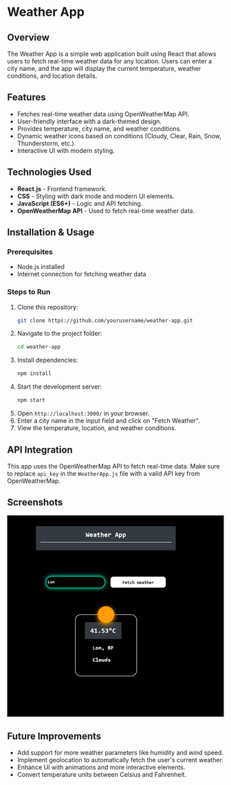 # Weather App

## Overview
The Weather App is a simple web application built using React that allows users to fetch real-time weather data for any location. Users can enter a city name, and the app will display the current temperature, weather conditions, and location details.

## Features
- Fetches real-time weather data using OpenWeatherMap API.
- User-friendly interface with a dark-themed design.
- Provides temperature, city name, and weather conditions.
- Dynamic weather icons based on conditions (Cloudy, Clear, Rain, Snow, Thunderstorm, etc.).
- Interactive UI with modern styling.

## Technologies Used
- **React.js** - Frontend framework.
- **CSS** - Styling with dark mode and modern UI elements.
- **JavaScript (ES6+)** - Logic and API fetching.
- **OpenWeatherMap API** - Used to fetch real-time weather data.

## Installation & Usage
### Prerequisites
- Node.js installed
- Internet connection for fetching weather data

### Steps to Run
1. Clone this repository:
   ```sh
   git clone https://github.com/yourusername/weather-app.git
   ```
2. Navigate to the project folder:
   ```sh
   cd weather-app
   ```
3. Install dependencies:
   ```sh
   npm install
   ```
4. Start the development server:
   ```sh
   npm start
   ```
5. Open `http://localhost:3000/` in your browser.
6. Enter a city name in the input field and click on "Fetch Weather".
7. View the temperature, location, and weather conditions.

## API Integration
This app uses the OpenWeatherMap API to fetch real-time data. Make sure to replace `api_key` in the `WeatherApp.js` file with a valid API key from OpenWeatherMap.

## Screenshots
![Weather App Screenshot](image.png)

## Future Improvements
- Add support for more weather parameters like humidity and wind speed.
- Implement geolocation to automatically fetch the user's current weather.
- Enhance UI with animations and more interactive elements.
- Convert temperature units between Celsius and Fahrenheit.

